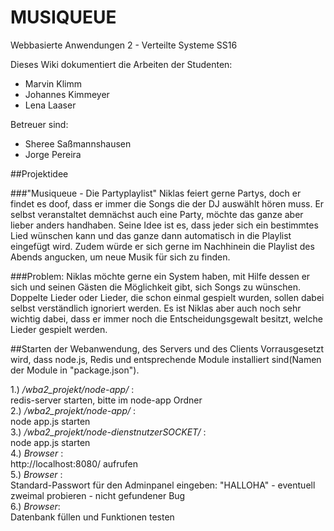 # MUSIQUEUE

Webbasierte Anwendungen 2 - Verteilte Systeme SS16

Dieses Wiki dokumentiert die Arbeiten der Studenten:

* Marvin Klimm
* Johannes Kimmeyer
* Lena Laaser

Betreuer sind:

* Sheree Saßmannshausen
* Jorge Pereira

##Projektidee

###"Musiqueue - Die Partyplaylist"
Niklas feiert gerne Partys, doch er findet es doof, dass er immer die Songs die der DJ auswählt hören muss. Er selbst veranstaltet demnächst auch eine Party, möchte das ganze aber lieber anders handhaben. Seine Idee ist es, dass jeder sich ein bestimmtes Lied wünschen kann und das ganze dann automatisch in die Playlist eingefügt wird.
Zudem würde er sich gerne im Nachhinein die Playlist des Abends angucken, um neue Musik für sich zu finden.  

###Problem:
Niklas möchte gerne ein System haben, mit Hilfe dessen er sich und seinen Gästen die Möglichkeit gibt, sich Songs zu wünschen. Doppelte Lieder oder Lieder, die schon einmal gespielt wurden, sollen dabei selbst verständlich ignoriert werden. Es ist Niklas aber auch noch sehr wichtig dabei, dass er immer noch die Entscheidungsgewalt besitzt, welche Lieder gespielt werden.

##Starten der Webanwendung, des Servers und des Clients
Vorrausgesetzt wird, dass node.js, Redis und entsprechende Module installiert sind(Namen der Module in "package.json").
  
1.) */wba2_projekt/node-app/* :    
redis-server starten, bitte im node-app Ordner  
2.) */wba2_projekt/node-app/* :    
node app.js starten    
3.) */wba2_projekt/node-dienstnutzerSOCKET/* :    
node app.js starten    
4.) *Browser* :    
http://localhost:8080/ aufrufen  
5.) *Browser* :  
Standard-Passwort für den Adminpanel eingeben: "HALLOHA" - eventuell zweimal probieren - nicht gefundener Bug  
6.) *Browser*:  
Datenbank füllen und Funktionen testen  
